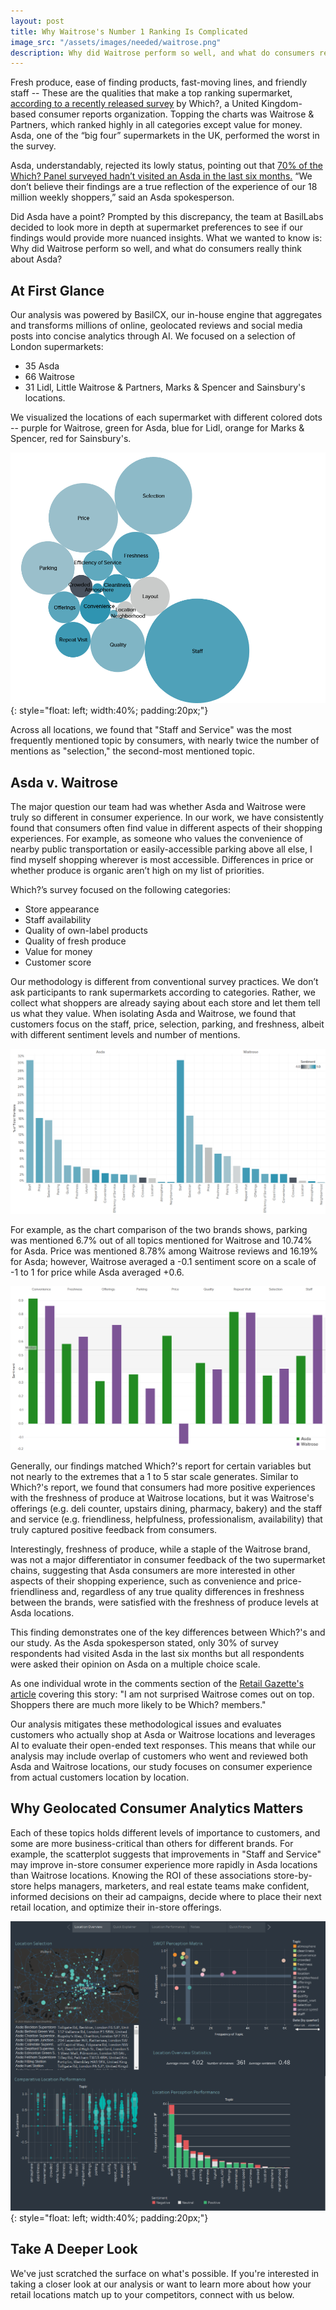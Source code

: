 ```yaml
---
layout: post
title: Why Waitrose's Number 1 Ranking Is Complicated
image_src: "/assets/images/needed/waitrose.png"
description: Why did Waitrose perform so well, and what do consumers really think about Asda?
---
```


Fresh produce, ease of finding products, fast-moving lines, and friendly staff -- These are the qualities that make a top ranking supermarket, [according to a recently released survey](https://www.which.co.uk/news/2019/02/best-and-worst-supermarkets-for-2019/) by Which?, a United Kingdom-based consumer reports organization. Topping the charts was Waitrose & Partners, which ranked highly in all categories except value for money. Asda, one of the “big four” supermarkets in the UK, performed the worst in the survey. 

Asda, understandably, rejected its lowly status, pointing out that [70% of the Which? Panel surveyed hadn’t visited an Asda in the last six months.](https://www.bbc.com/news/business-51586870) “We don’t believe their findings are a true reflection of the experience of our 18 million weekly shoppers,” said an Asda spokesperson.

Did Asda have a point? Prompted by this discrepancy, the team at BasilLabs decided to look more in depth at supermarket preferences to see if our findings would provide more nuanced insights. What we wanted to know is: Why did Waitrose perform so well, and what do consumers really think about Asda?

## At First Glance
Our analysis was powered by BasilCX, our in-house engine that aggregates and transforms millions of online, geolocated reviews and social media posts into concise analytics through AI. We focused on a selection of London supermarkets: 

- 35 Asda 
- 66 Waitrose 
- 31 Lidl, Little Waitrose & Partners, Marks & Spencer and Sainsbury's locations.


We visualized the locations of each supermarket with different colored dots -- purple for Waitrose, green for Asda, blue for Lidl, orange for Marks & Spencer, red for Sainsbury's.

![img1](/assets/images/blog_imgs/waitrose1.png){: style="float: left; width:40%; padding:20px;"}


Across all locations, we found that "Staff and Service" was the most frequently mentioned topic by consumers, with nearly twice the number of mentions as "selection," the second-most mentioned topic.


## Asda v. Waitrose
The major question our team had was whether Asda and Waitrose were truly so different in consumer experience. In our work, we have consistently found that consumers often find value in different aspects of their shopping experiences. For example, as someone who values the convenience of nearby public transportation or easily-accessible parking above all else, I find myself shopping wherever is most accessible. Differences in price or whether produce is organic aren’t high on my list of priorities.

Which?’s survey focused on the following categories: 

- Store appearance 
- Staff availability 
- Quality of own-label products 
- Quality of fresh produce 
- Value for money 
- Customer score


Our methodology is different from conventional survey practices. We don’t ask participants to rank supermarkets according to categories. Rather, we collect what shoppers are already saying about each store and let them tell us what they value. When isolating Asda and Waitrose, we found that customers focus on the staff, price, selection, parking, and freshness, albeit with different sentiment levels and number of mentions. 

![img1](/assets/images/blog_imgs/waitrose2.png)


For example, as the chart comparison of the two brands shows, parking was mentioned 6.7% out of all topics mentioned for Waitrose and 10.74% for Asda. Price was mentioned 8.78% among Waitrose reviews and 16.19% for Asda; however, Waitrose averaged a -0.1 sentiment score on a scale of -1 to 1 for price while Asda averaged +0.6.

![img1](/assets/images/blog_imgs/waitrose3.png)

Generally, our findings matched Which?'s report for certain variables but not nearly to the extremes that a 1 to 5 star scale generates. Similar to Which?'s report, we found that consumers had more positive experiences with the freshness of produce at Waitrose locations, but it was Waitrose's offerings (e.g. deli counter, upstairs dining, pharmacy, bakery) and the staff and service (e.g. friendliness, helpfulness, professionalism, availability) that truly captured positive feedback from consumers. 

Interestingly, freshness of produce, while a staple of the Waitrose brand, was not a major differentiator in consumer feedback of the two supermarket chains, suggesting that Asda consumers are more interested in other aspects of their shopping experience, such as convenience and price-friendliness and, regardless of any true quality differences in freshness between the brands, were satisfied with the freshness of produce levels at Asda locations. 

This finding demonstrates one of the key differences between Which?'s and our study. As the Asda spokesperson stated, only 30% of survey respondents had visited Asda in the last six months but all respondents were asked their opinion on Asda on a multiple choice scale. 

As one individual wrote in the comments section of the [Retail Gazette's article](https://www.retailgazette.co.uk/blog/2020/02/waitrose-rated-best-grocer-asda-worst/) covering this story: "I am not surprised Waitrose comes out on top. Shoppers there are much more likely to be Which? members."

Our analysis mitigates these methodological issues and evaluates customers who actually shop at Asda or Waitrose locations and leverages AI to evaluate their open-ended text responses. This means that while our analysis may include overlap of customers who went and reviewed both Asda and Waitrose locations, our study focuses on consumer experience from actual customers location by location.

## Why Geolocated Consumer Analytics Matters
Each of these topics holds different levels of importance to customers, and some are more business-critical than others for different brands. For example, the scatterplot suggests that improvements in "Staff and Service" may improve in-store consumer experience more rapidly in Asda locations than Waitrose locations. Knowing the ROI of these associations store-by-store helps managers, marketers, and real estate teams make confident, informed decisions on their ad campaigns, decide where to place their next retail location, and optimize their in-store offerings.

![img1](/assets/images/blog_imgs/cx.png){: style="float: left; width:40%; padding:20px;"}
## Take A Deeper Look
We've just scratched the surface on what's possible. If you're interested in taking a closer look at our analysis or want to learn more about how your retail locations match up to your competitors, connect with us below.